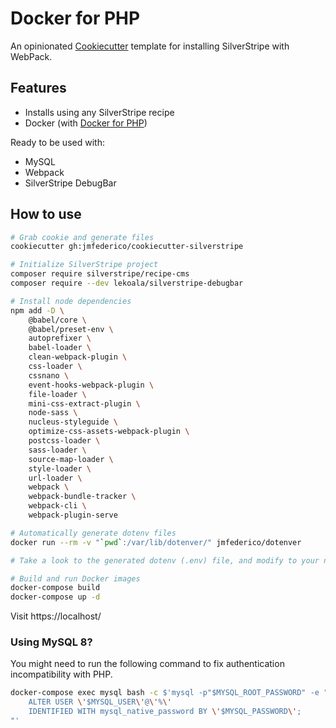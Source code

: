 # Docker for PHP

An opinionated [Cookiecutter](https://github.com/audreyr/cookiecutter) template for
installing SilverStripe with WebPack.

## Features

* Installs using any SilverStripe recipe
* Docker (with [Docker for PHP](https://github.com/jmfederico/cookiecutter-php-docker))

Ready to be used with:
* MySQL
* Webpack
* SilverStripe DebugBar


## How to use

```bash
# Grab cookie and generate files
cookiecutter gh:jmfederico/cookiecutter-silverstripe
```

```bash
# Initialize SilverStripe project
composer require silverstripe/recipe-cms
composer require --dev lekoala/silverstripe-debugbar
```

```bash
# Install node dependencies
npm add -D \
    @babel/core \
    @babel/preset-env \
    autoprefixer \
    babel-loader \
    clean-webpack-plugin \
    css-loader \
    cssnano \
    event-hooks-webpack-plugin \
    file-loader \
    mini-css-extract-plugin \
    node-sass \
    nucleus-styleguide \
    optimize-css-assets-webpack-plugin \
    postcss-loader \
    sass-loader \
    source-map-loader \
    style-loader \
    url-loader \
    webpack \
    webpack-bundle-tracker \
    webpack-cli \
    webpack-plugin-serve
```

```bash
# Automatically generate dotenv files
docker run --rm -v "`pwd`:/var/lib/dotenver/" jmfederico/dotenver

# Take a look to the generated dotenv (.env) file, and modify to your needs.
```

```bash
# Build and run Docker images
docker-compose build
docker-compose up -d
```

Visit https://localhost/

### Using MySQL 8?

You might need to run the following command to fix authentication incompatibility with PHP.

```bash
docker-compose exec mysql bash -c $'mysql -p"$MYSQL_ROOT_PASSWORD" -e "
    ALTER USER \'$MYSQL_USER\'@\'%\'
    IDENTIFIED WITH mysql_native_password BY \'$MYSQL_PASSWORD\';
"'
```
